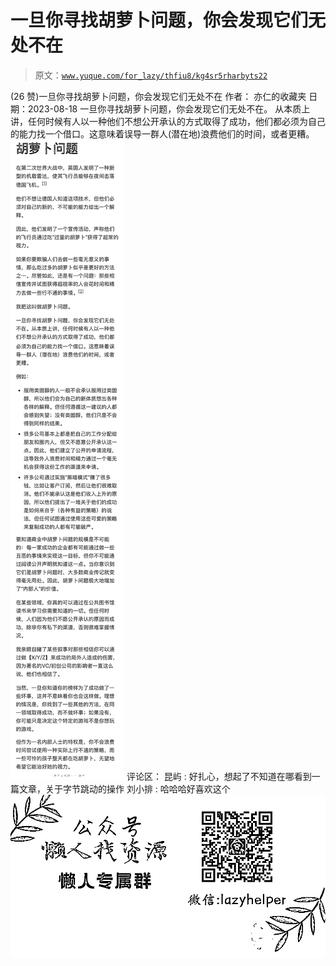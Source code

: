 # 一旦你寻找胡萝卜问题，你会发现它们无处不在

> 原文：[`www.yuque.com/for_lazy/thfiu8/kg4sr5rharbyts22`](https://www.yuque.com/for_lazy/thfiu8/kg4sr5rharbyts22)

<ne-h2 id="e2f86014" data-lake-id="e2f86014"><ne-heading-ext><ne-heading-anchor></ne-heading-anchor><ne-heading-fold></ne-heading-fold></ne-heading-ext><ne-heading-content><ne-text id="uf115ecf6">(26 赞)一旦你寻找胡萝卜问题，你会发现它们无处不在</ne-text></ne-heading-content></ne-h2> <ne-p id="udc8cfd0f" data-lake-id="udc8cfd0f"><ne-text id="ub8d0dc5b">作者： 亦仁的收藏夹</ne-text></ne-p> <ne-p id="u1c91c12e" data-lake-id="u1c91c12e"><ne-text id="ub103ff27">日期：2023-08-18</ne-text></ne-p> <ne-p id="u38d76253" data-lake-id="u38d76253"><ne-text id="ub3379ccd">一旦你寻找胡萝卜问题，你会发现它们无处不在。</ne-text></ne-p> <ne-p id="uc34f9d41" data-lake-id="uc34f9d41"><ne-text id="u20fcde98">从本质上讲，任何时候有人以一种他们不想公开承认的方式取得了成功，他们都必须为自己的能力找一个借口。这意味着误导一群人(潜在地)浪费他们的时间，或者更糟。</ne-text><ne-card data-card-name="image" data-card-type="inline" id="REHrG" data-event-boundary="card">![](img/c03b00318bd58ce3348a9bf6d7eadfbe.png)  <ne-hole id="u443af8c3" data-lake-id="u443af8c3"><ne-card data-card-name="hr" data-card-type="block" id="hXla2" data-event-boundary="card"><ne-p id="u242367db" data-lake-id="u242367db"><ne-text id="u2996f183">评论区：</ne-text></ne-p> <ne-p id="ue29b0c27" data-lake-id="ue29b0c27"><ne-text id="u29651f09">昆屿 : 好扎心，想起了不知道在哪看到一篇文章，关于字节跳动的操作</ne-text> <ne-text id="u4360b837">刘小排 : 哈哈哈好喜欢这个</ne-text></ne-p> <ne-p id="u1afd53cb" data-lake-id="u1afd53cb"><ne-card data-card-name="image" data-card-type="inline" id="B4Mjh" data-event-boundary="card">![](img/894d30a529e7c37bcd3392323c99941c.png)  <ne-hole id="uc408fe64" data-lake-id="uc408fe64"><ne-card data-card-name="hr" data-card-type="block" id="Sokqj" data-event-boundary="card"></ne-card></ne-hole></ne-card></ne-p></ne-card></ne-hole></ne-card></ne-p>